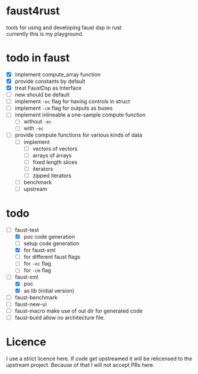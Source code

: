 # faust4rust
tools for using and developing faust dsp in rust   
currently this is my playground.

# todo in faust

- [x] implement compute_array function
- [x] provide constants by default
- [x] treat FaustDsp as Interface
- [ ] new should be default
- [ ] implement `-ec` flag for having controls in struct
- [ ] implement `-cm` flag for outputs as buses
- [ ] implement inlineable a one-sample compute function
    - [ ] without `-ec`
    - [ ] with `-ec` 
- [ ] provide compute functions for various kinds of data 
    - [ ] implement
        - [ ] vectors of vectors
        - [ ] arrays of arrays
        - [ ] fixed length slices
        - [ ] iterators
        - [ ] zipped iterators
    - [ ] benchmark
    - [ ] upstream

# todo

- [ ] faust-test
    - [x] poc code generation
    - [ ] setup code generation
    - [x] for faust-xml
    - [ ] for different faust flags
    - [ ] for `-ec` flag
    - [ ] for `-cm` flag
- [ ] faust-xml
    - [x] poc
    - [x] as lib (initial version)
- [ ] faust-benchmark
- [ ] faust-new-ui
- [ ] faust-macro make use of out dir for generated code
- [ ] faust-build allow no architecture file.

# Licence

I use a strict licence here.
If code get upstreamed it will be relicensed to the upstream project.
Because of that I will not accept PRs here.
